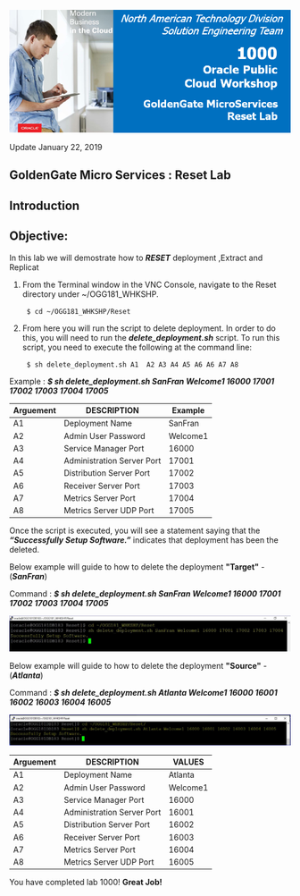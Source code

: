 ![](images/1000/Lab1000_image100.PNG)

Update January 22, 2019

## GoldenGate Micro Services : Reset Lab

## Introduction

## Objective:

In this lab we will demostrate how to ***RESET*** deployment ,Extract and Replicat

1. From the Terminal window in the VNC Console, navigate to the Reset directory under ~/OGG181_WHKSHP.

        $ cd ~/OGG181_WHKSHP/Reset


2. From here you will run the script to delete deployment.  In order to do this, you will need to run the ***delete_deployment.sh*** script.  To run this script, you need to execute the following at the command line:

        $ sh delete_deployment.sh A1  A2 A3 A4 A5 A6 A6 A7 A8
Example :
        ***$ sh delete_deployment.sh SanFran Welcome1 16000 17001 17002 17003 17004 17005***

|    Arguement    | DESCRIPTION	       	        |       Example	      |
|-----------------|-----------------------------|---------------------|
|      A1         |Deployment Name	            | 	SanFran	          |
|      A2         |Admin User Password	        |	Welcome1          |
|      A3         |Service Manager Port     	| 	16000	          |
|      A4         |Administration Server Port	| 	17001	          |
|      A5         |Distribution Server Port 	|	17002	          |
|      A6         |Receiver Server Port         |       17003	      |
|      A7         |Metrics Server Port          |       17004         |
|      A8         |Metrics Server UDP Port      |       17005         |

Once the script is executed, you will see a statement saying that the ***“Successfully Setup Software.”*** indicates that deployment has been the deleted.


Below example will guide to how to delete the deployment **"Target"** - (***SanFran***)

Command :
          ***$ sh delete_deployment.sh SanFran Welcome1 16000 17001 17002 17003 17004 17005***

![](images/1000/S1.PNG)



Below example will guide to how to delete the deployment **"Source"** - (***Atlanta***)

Command :
         ***$ sh delete_deployment.sh Atlanta Welcome1 16000 16001 16002 16003 16004 16005***

![](images/1000/S2.JPG)

|    Arguement    | DESCRIPTION	       	        |       VALUES	      |
|-----------------|-----------------------------|---------------------|
|      A1         |Deployment Name	            | 	Atlanta	          |
|      A2         |Admin User Password	        |	Welcome1          |
|      A3         |Service Manager Port     	| 	16000	          |
|      A4         |Administration Server Port	| 	16001	          |
|      A5         |Distribution Server Port 	|	16002	          |
|      A6         |Receiver Server Port         |       16003	      |
|      A7         |Metrics Server Port          |       16004         |
|      A8         |Metrics Server UDP Port      |       16005         |




You have completed lab 1000!   **Great Job!**
